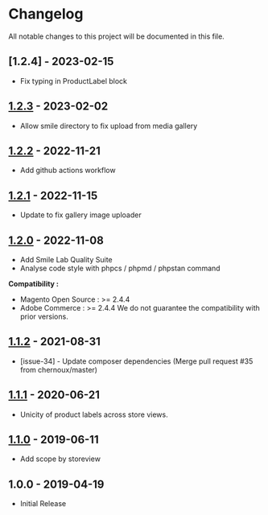 # Changelog

All notable changes to this project will be documented in this file.

## [1.2.4] - 2023-02-15
[1.2.3]: https://github.com/Smile-SA/magento2-module-product-label/compare/1.2.3...1.2.4

- Fix typing in ProductLabel block

## [1.2.3] - 2023-02-02
[1.2.3]: https://github.com/Smile-SA/magento2-module-product-label/compare/1.2.2...1.2.3

- Allow smile directory to fix upload from media gallery

## [1.2.2] - 2022-11-21
[1.2.2]: https://github.com/Smile-SA/magento2-module-product-label/compare/1.2.1...1.2.2

- Add github actions workflow

## [1.2.1] - 2022-11-15
[1.2.1]: https://github.com/Smile-SA/magento2-module-product-label/compare/1.2.0...1.2.1

- Update to fix gallery image uploader

## [1.2.0] - 2022-11-08
[1.2.0]: https://github.com/Smile-SA/magento2-module-product-label/compare/1.1.2...1.2.0

- Add Smile Lab Quality Suite
- Analyse code style with phpcs / phpmd / phpstan command

**Compatibility :**
- Magento Open Source : >= 2.4.4
- Adobe Commerce : >= 2.4.4
  We do not guarantee the compatibility with prior versions.

## [1.1.2] - 2021-08-31
[1.1.2]: https://github.com/Smile-SA/magento2-module-product-label/compare/1.1.1...1.1.2

- [issue-34] - Update composer dependencies (Merge pull request #35 from chernoux/master)

## [1.1.1] - 2020-06-21
[1.1.1]: https://github.com/Smile-SA/magento2-module-product-label/compare/1.1.0...1.1.1

- Unicity of product labels across store views.

## [1.1.0] - 2019-06-11
[1.1.0]: https://github.com/Smile-SA/magento2-module-product-label/compare/1.0.0...1.1.0

- Add scope by storeview

## 1.0.0 - 2019-04-19

- Initial Release
